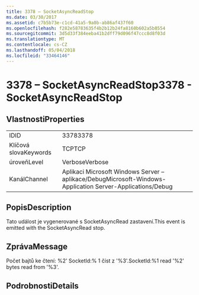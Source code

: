 ```yaml
---
title: 3378 – SocketAsyncReadStop
ms.date: 03/30/2017
ms.assetid: c7b5b73e-c1cd-41a5-9a0b-ab86af437f60
ms.openlocfilehash: f282e58783635f4b2b12b24fa8160b602a5b8554
ms.sourcegitcommit: 3d5d33f384eeba41b2dff79d096f47ccc8d8f03d
ms.translationtype: MT
ms.contentlocale: cs-CZ
ms.lasthandoff: 05/04/2018
ms.locfileid: "33464146"
---
```

# <a name="3378---socketasyncreadstop"></a><span data-ttu-id="8fa28-102">3378 – SocketAsyncReadStop</span><span class="sxs-lookup"><span data-stu-id="8fa28-102">3378 - SocketAsyncReadStop</span></span>
## <a name="properties"></a><span data-ttu-id="8fa28-103">Vlastnosti</span><span class="sxs-lookup"><span data-stu-id="8fa28-103">Properties</span></span>  
  
|||  
|-|-|  
|<span data-ttu-id="8fa28-104">ID</span><span class="sxs-lookup"><span data-stu-id="8fa28-104">ID</span></span>|<span data-ttu-id="8fa28-105">3378</span><span class="sxs-lookup"><span data-stu-id="8fa28-105">3378</span></span>|  
|<span data-ttu-id="8fa28-106">Klíčová slova</span><span class="sxs-lookup"><span data-stu-id="8fa28-106">Keywords</span></span>|<span data-ttu-id="8fa28-107">TCP</span><span class="sxs-lookup"><span data-stu-id="8fa28-107">TCP</span></span>|  
|<span data-ttu-id="8fa28-108">úroveň</span><span class="sxs-lookup"><span data-stu-id="8fa28-108">Level</span></span>|<span data-ttu-id="8fa28-109">Verbose</span><span class="sxs-lookup"><span data-stu-id="8fa28-109">Verbose</span></span>|  
|<span data-ttu-id="8fa28-110">Kanál</span><span class="sxs-lookup"><span data-stu-id="8fa28-110">Channel</span></span>|<span data-ttu-id="8fa28-111">Aplikaci Microsoft Windows Server – aplikace/Debug</span><span class="sxs-lookup"><span data-stu-id="8fa28-111">Microsoft-Windows-Application Server-Applications/Debug</span></span>|  
  
## <a name="description"></a><span data-ttu-id="8fa28-112">Popis</span><span class="sxs-lookup"><span data-stu-id="8fa28-112">Description</span></span>  
 <span data-ttu-id="8fa28-113">Tato událost je vygenerované s SocketAsyncRead zastavení.</span><span class="sxs-lookup"><span data-stu-id="8fa28-113">This event is emitted with the SocketAsyncRead stop.</span></span>  
  
## <a name="message"></a><span data-ttu-id="8fa28-114">Zpráva</span><span class="sxs-lookup"><span data-stu-id="8fa28-114">Message</span></span>  
 <span data-ttu-id="8fa28-115">Počet bajtů ke čtení: %2' SocketId:% 1 číst z '%3'.</span><span class="sxs-lookup"><span data-stu-id="8fa28-115">SocketId:%1 read '%2' bytes read from '%3'.</span></span>  
  
## <a name="details"></a><span data-ttu-id="8fa28-116">Podrobnosti</span><span class="sxs-lookup"><span data-stu-id="8fa28-116">Details</span></span>
